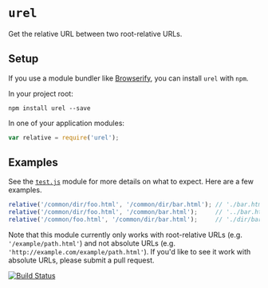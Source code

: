 # `urel`

Get the relative URL between two root-relative URLs.

## Setup

If you use a module bundler like [Browserify](http://browserify.org/), you can install `urel` with `npm`.

In your project root:

    npm install urel --save

In one of your application modules:

```js
var relative = require('urel');
```

## Examples

See the [`test.js`](./test.js) module for more details on what to expect.  Here are a few examples.

```js
relative('/common/dir/foo.html', '/common/dir/bar.html'); // './bar.html'
relative('/common/dir/foo.html', '/common/bar.html');     // '../bar.html'
relative('/common/foo.html', '/common/dir/bar.html');     // './dir/bar.html'
```

Note that this module currently only works with root-relative URLs (e.g. `'/example/path.html'`) and not absolute URLs (e.g. `'http://example.com/example/path.html'`).  If you'd like to see it work with absolute URLs, please submit a pull request.

[![Build Status](https://travis-ci.org/tschaub/urel.svg?branch=master)](https://travis-ci.org/tschaub/urel)
